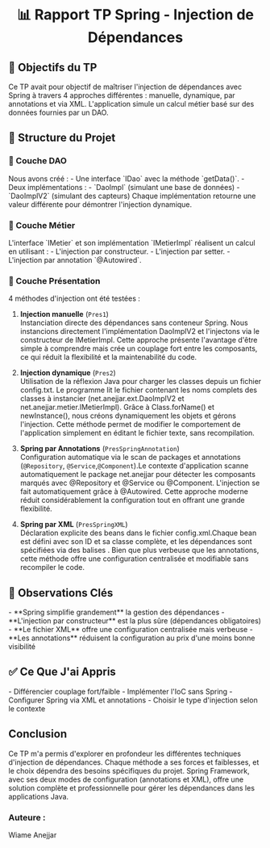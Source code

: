 <h1 align="center">📊 Rapport TP Spring - Injection de Dépendances</h1>

<h2>🎯 Objectifs du TP</h2>
Ce TP avait pour objectif de maîtriser l'injection de dépendances avec Spring à travers 4 approches différentes : manuelle, dynamique, par annotations et via XML. L'application simule un calcul métier basé sur des données fournies par un DAO.

<h2>🧩 Structure du Projet</h2>

<h3>🔹 Couche DAO</h3>
Nous avons créé :
- Une interface `IDao` avec la méthode `getData()`.  
- Deux implémentations :   
  - `DaoImpl` (simulant une base de données)  
  - `DaoImplV2` (simulant des capteurs)  
Chaque implémentation retourne une valeur différente pour démontrer l'injection dynamique.

<h3>🔹 Couche Métier</h3>
L'interface `IMetier` et son implémentation `IMetierImpl` réalisent un calcul en utilisant :  
- L'injection par constructeur.  
- L'injection par setter.  
- L'injection par annotation `@Autowired`.  

<h3>🔹 Couche Présentation</h3>
4 méthodes d'injection ont été testées :

1. **Injection manuelle** (`Pres1`)  
   Instanciation directe des dépendances sans conteneur Spring. Nous instancions directement l'implémentation DaoImplV2 et l'injectons via le constructeur de IMetierImpl. Cette approche présente l'avantage d'être simple à comprendre mais crée un couplage fort entre les composants, ce qui réduit la flexibilité et la maintenabilité du code. 


2. **Injection dynamique** (`Pres2`)  
   Utilisation de la réflexion Java pour charger les classes depuis un fichier config.txt. Le programme lit le fichier contenant les noms complets des classes à instancier (net.anejjar.ext.DaoImplV2 et net.anejjar.metier.IMetierImpl). Grâce à Class.forName() et newInstance(), nous créons dynamiquement les objets et gérons l'injection. Cette méthode permet de modifier le comportement de l'application simplement en éditant le fichier texte, sans recompilation.  

3. **Spring par Annotations** (`PresSpringAnnotation`)  
   Configuration automatique via le scan de packages et annotations (`@Repository`, `@Service`,`@Component`).Le contexte d'application scanne automatiquement le package net.anejjar pour détecter les composants marqués avec @Repository et @Service ou @Component. L'injection se fait automatiquement grâce à @Autowired. Cette approche moderne réduit considérablement la configuration tout en offrant une grande flexibilité.  

4. **Spring par XML** (`PresSpringXML`)  
   Déclaration explicite des beans dans le fichier config.xml.Chaque bean est défini avec son ID et sa classe complète, et les dépendances sont spécifiées via des balises <constructor-arg>. Bien que plus verbeuse que les annotations, cette méthode offre une configuration centralisée et modifiable sans recompiler le code.  

<h2>📝 Observations Clés</h2>
- **Spring simplifie grandement** la gestion des dépendances    
- **L'injection par constructeur** est la plus sûre (dépendances obligatoires)    
- **Le fichier XML** offre une configuration centralisée mais verbeuse    
- **Les annotations** réduisent la configuration au prix d'une moins bonne visibilité    

<h2>✅ Ce Que J'ai Appris</h2>
- Différencier couplage fort/faible    
- Implémenter l'IoC sans Spring    
- Configurer Spring via XML et annotations    
- Choisir le type d'injection selon le contexte    
<h2>Conclusion</h2>
Ce TP m'a permis d'explorer en profondeur les différentes techniques d'injection de dépendances. Chaque méthode a ses forces et faiblesses, et le choix dépendra des besoins spécifiques du projet. Spring Framework, avec ses deux modes de configuration (annotations et XML), offre une solution complète et professionnelle pour gérer les dépendances dans les applications Java.

<h3> Auteure :</h3>
Wiame Anejjar

